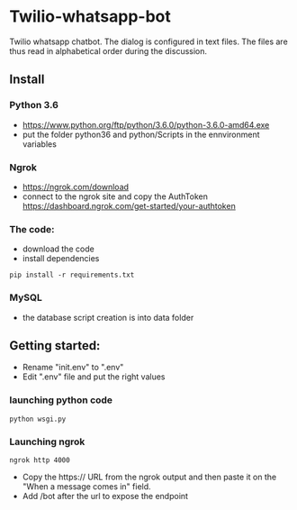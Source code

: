 # Twilio-whatsapp-bot
Twilio whatsapp chatbot.
The dialog is configured in text files. The files are thus read in alphabetical order during the discussion.

## Install

### Python 3.6

- https://www.python.org/ftp/python/3.6.0/python-3.6.0-amd64.exe
- put the folder python36 and python/Scripts in the ennvironment variables


### Ngrok

- https://ngrok.com/download
- connect to the ngrok site and copy the AuthToken https://dashboard.ngrok.com/get-started/your-authtoken


### The code:

- download the code
- install dependencies

```
pip install -r requirements.txt
```


### MySQL

- the database script creation is into data folder


## Getting started: 

- Rename "init.env" to ".env"
- Edit ".env" file and put the right values

### launching python code

```
python wsgi.py
```

### Launching ngrok

```
ngrok http 4000
```

- Copy the https:// URL from the ngrok output and then paste it on the "When a message comes in" field.
- Add /bot after the url to expose the endpoint
